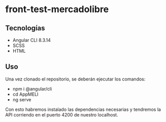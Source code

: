 # front-test-mercadolibre

## Tecnologías
- Angular CLI 8.3.14
- SCSS
- HTML

## Uso
Una vez clonado el repositorio, se deberán ejecutar los comandos:
- npm i @angular/cli
- cd AppMELI
- ng serve

Con esto habremos instalado las dependencias necesarias y tendremos la API corriendo en el puerto 4200 de nuestro localhost.
